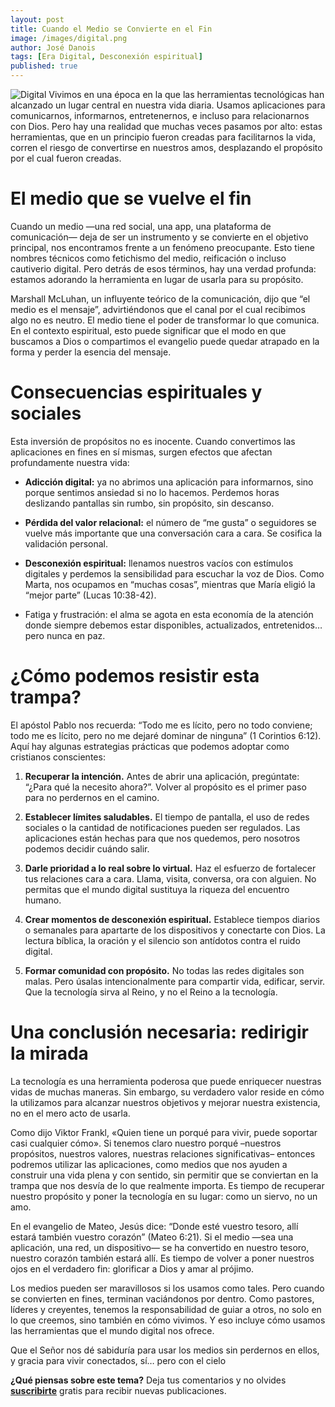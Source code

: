 ```yaml
---
layout: post
title: Cuando el Medio se Convierte en el Fin
image: /images/digital.png
author: José Danois
tags: [Era Digital, Desconexión espiritual]
published: true
---
```

![Digital](/images/digital.png)
Vivimos en una época en la que las herramientas tecnológicas han alcanzado un lugar central en nuestra vida diaria. Usamos aplicaciones para comunicarnos, informarnos, entretenernos, e incluso para relacionarnos con Dios. Pero hay una realidad que muchas veces pasamos por alto: estas herramientas, que en un principio fueron creadas para facilitarnos la vida, corren el riesgo de convertirse en nuestros amos, desplazando el propósito por el cual fueron creadas.

# El medio que se vuelve el fin

Cuando un medio —una red social, una app, una plataforma de comunicación— deja de ser un instrumento y se convierte en el objetivo principal, nos encontramos frente a un fenómeno preocupante. Esto tiene nombres técnicos como fetichismo del medio, reificación o incluso cautiverio digital. Pero detrás de esos términos, hay una verdad profunda: estamos adorando la herramienta en lugar de usarla para su propósito.

Marshall McLuhan, un influyente teórico de la comunicación, dijo que “el medio es el mensaje”, advirtiéndonos que el canal por el cual recibimos algo no es neutro. El medio tiene el poder de transformar lo que comunica. En el contexto espiritual, esto puede significar que el modo en que buscamos a Dios o compartimos el evangelio puede quedar atrapado en la forma y perder la esencia del mensaje.

# Consecuencias espirituales y sociales

Esta inversión de propósitos no es inocente. Cuando convertimos las aplicaciones en fines en sí mismas, surgen efectos que afectan profundamente nuestra vida:

-   **Adicción digital:**  ya no abrimos una aplicación para informarnos, sino porque sentimos ansiedad si no lo hacemos. Perdemos horas deslizando pantallas sin rumbo, sin propósito, sin descanso.

-   **Pérdida del valor relacional:**  el número de “me gusta” o seguidores se vuelve más importante que una conversación cara a cara. Se cosifica la validación personal.

-   **Desconexión espiritual:**  llenamos nuestros vacíos con estímulos digitales y perdemos la sensibilidad para escuchar la voz de Dios. Como Marta, nos ocupamos en “muchas cosas”, mientras que María eligió la “mejor parte” (Lucas 10:38-42).

-   Fatiga y frustración: el alma se agota en esta economía de la atención donde siempre debemos estar disponibles, actualizados, entretenidos… pero nunca en paz.

# ¿Cómo podemos resistir esta trampa?

El apóstol Pablo nos recuerda: “Todo me es lícito, pero no todo conviene; todo me es lícito, pero no me dejaré dominar de ninguna” (1 Corintios 6:12). Aquí hay algunas estrategias prácticas que podemos adoptar como cristianos conscientes:

1.  **Recuperar la intención.**  Antes de abrir una aplicación, pregúntate: “¿Para qué la necesito ahora?”. Volver al propósito es el primer paso para no perdernos en el camino.
    
2.  **Establecer límites saludables.**  El tiempo de pantalla, el uso de redes sociales o la cantidad de notificaciones pueden ser regulados. Las aplicaciones están hechas para que nos quedemos, pero nosotros podemos decidir cuándo salir.
    
3.  **Darle prioridad a lo real sobre lo virtual.**  Haz el esfuerzo de fortalecer tus relaciones cara a cara. Llama, visita, conversa, ora con alguien. No permitas que el mundo digital sustituya la riqueza del encuentro humano.
    
4.  **Crear momentos de desconexión espiritual.**  Establece tiempos diarios o semanales para apartarte de los dispositivos y conectarte con Dios. La lectura bíblica, la oración y el silencio son antídotos contra el ruido digital.
    
5.  **Formar comunidad con propósito.**  No todas las redes digitales son malas. Pero úsalas intencionalmente para compartir vida, edificar, servir. Que la tecnología sirva al Reino, y no el Reino a la tecnología.
    

# Una conclusión necesaria: redirigir la mirada

La tecnología es una herramienta poderosa que puede enriquecer nuestras vidas de muchas maneras. Sin embargo, su verdadero valor reside en cómo la utilizamos para alcanzar nuestros objetivos y mejorar nuestra existencia, no en el mero acto de usarla.

Como dijo Viktor Frankl, «Quien tiene un porqué para vivir, puede soportar casi cualquier cómo». Si tenemos claro nuestro porqué –nuestros propósitos, nuestros valores, nuestras relaciones significativas– entonces podremos utilizar las aplicaciones, como medios que nos ayuden a construir una vida plena y con sentido, sin permitir que se conviertan en la trampa que nos desvía de lo que realmente importa. Es tiempo de recuperar nuestro propósito y poner la tecnología en su lugar: como un siervo, no un amo.

En el evangelio de Mateo, Jesús dice: “Donde esté vuestro tesoro, allí estará también vuestro corazón” (Mateo 6:21). Si el medio —sea una aplicación, una red, un dispositivo— se ha convertido en nuestro tesoro, nuestro corazón también estará allí. Es tiempo de volver a poner nuestros ojos en el verdadero fin: glorificar a Dios y amar al prójimo.

Los medios pueden ser maravillosos si los usamos como tales. Pero cuando se convierten en fines, terminan vaciándonos por dentro. Como pastores, líderes y creyentes, tenemos la responsabilidad de guiar a otros, no solo en lo que creemos, sino también en cómo vivimos. Y eso incluye cómo usamos las herramientas que el mundo digital nos ofrece.

Que el Señor nos dé sabiduría para usar los medios sin perdernos en ellos, y gracia para vivir conectados, sí… pero con el cielo

**¿Qué piensas sobre este tema?** Deja tus comentarios y no olvides **[suscribirte](https://www.feedio.co/@jdanois)** gratis para recibir nuevas publicaciones.
<!--stackedit_data:
eyJoaXN0b3J5IjpbLTQ2NDI1MzAzOV19
-->